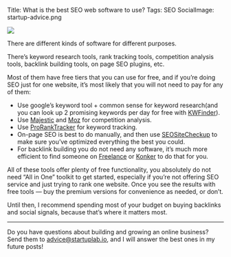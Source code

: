 Title: What is the best SEO web software to use?
Tags: SEO
SocialImage: startup-advice.png

![](/images/startup-advice.png)


There are different kinds of software for different purposes.

There’s keyword research tools, rank tracking tools, competition analysis tools,
backlink building tools, on page SEO plugins, etc.

Most of them have free tiers that you can use for free, and if you’re doing SEO
just for one website, it’s most likely that you will not need to pay for any of
them:


<!-- readmore -->

* Use google’s keyword tool + common sense for keyword research(and you can look
up 2 promising keywords per day for free with
[KWFinder](https://app.kwfinder.com/)).
* Use [Majestic](https://majestic.com/) and
[Moz](https://moz.com/researchtools/ose/) for competition analysis.
* Use [ProRankTracker](https://proranktracker.com/) for keyword tracking.
* On-page SEO is best to do manually, and then use
[SEOSiteCheckup](https://seositecheckup.com/) to make sure you’ve optimized
everything the best you could.
* For backlink building you do not need any software, it’s much more efficient to
find someone on [Freelance](https://www.freelance.com/en/) or
[Konker](http://konker.io/) to do that for you.

All of these tools offer plenty of free functionality, you absolutely do not
need “All in One” toolkit to get started, especially if you’re not offering SEO
service and just trying to rank one website. Once you see the results with free
tools — buy the premium versions for convenience as needed, or don’t.

Until then, I recommend spending most of your budget on buying backlinks and
social signals, because that’s where it matters most.

*****

Do you have questions about building and growing an online business? Send them
to [advice@startuplab.io](mailto:advice@startuplab.io), and I will answer the
best ones in my future posts!
